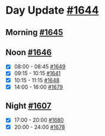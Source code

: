 # Day Update [#1644](https://github.com/sentrei/sentrei/issues/1644)

## Morning [#1645](https://github.com/sentrei/sentrei/issues/1645)

## Noon [#1646](https://github.com/sentrei/sentrei/issues/1646)

- [x] 08:00 - 08:45 [#1649](https://github.com/sentrei/sentrei/issues/1649)
- [x] 09:15 - 10:15 [#1641](https://github.com/sentrei/sentrei/issues/1641)
- [x] 10:15 - 11:15 [#1648](https://github.com/sentrei/sentrei/issues/1648)
- [x] 14:00 - 16:00 [#1679](https://github.com/sentrei/sentrei/issues/1679)

## Night [#1607](https://github.com/sentrei/sentrei/issues/1607)

- [x] 17:00 - 20:00 [#1680](https://github.com/sentrei/sentrei/issues/1680)
- [x] 20:00 - 24:00 [#1678](https://github.com/sentrei/sentrei/issues/1678)
